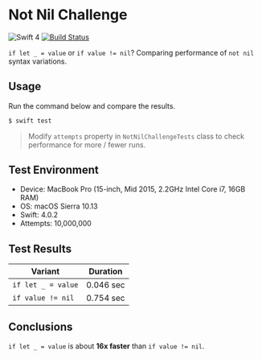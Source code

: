 # Not Nil Challenge

![Swift 4](https://img.shields.io/badge/Swift-4-orange.svg)
[![Build Status](https://travis-ci.org/albinekcom/NotNilChallenge.svg?branch=master)](https://travis-ci.org/albinekcom/NotNilChallenge)

`if let _ = value` or `if value != nil`? Comparing performance of `not nil` syntax variations.


## Usage

Run the command below and compare the results.

```bash
$ swift test
```

> Modify `attempts` property in `NotNilChallengeTests` class to check performance for more / fewer runs.


## Test Environment

- Device: MacBook Pro (15-inch, Mid 2015, 2.2GHz Intel Core i7, 16GB RAM)
- OS: macOS Sierra 10.13
- Swift: 4.0.2
- Attempts: 10,000,000


## Test Results

| Variant            | Duration  |
|--------------------|-----------|
| `if let _ = value` | 0.046 sec |
| `if value != nil`  | 0.754 sec |


## Conclusions

`if let _ = value` is about **16x faster** than `if value != nil`.
